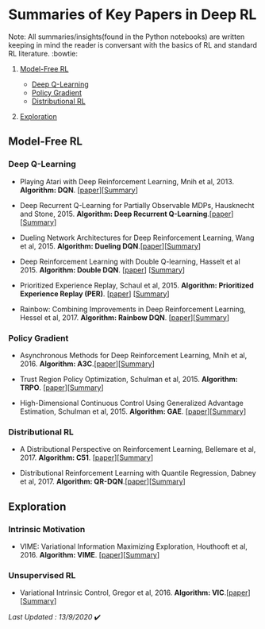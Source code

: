 # Summaries of Key Papers in Deep RL
Note: All summaries/insights(found in the Python notebooks) are written keeping in mind the reader is conversant with the basics of RL and standard RL literature. :bowtie:

1. [Model-Free RL](#Model-Free-RL)
    - [Deep Q-Learning](#Deep-Q-Learning)
    - [Policy Gradient](#Policy-Gradient)
    - [Distributional RL](#Distributional-RL)

2. [Exploration](#Exploration)

## Model-Free RL
### Deep Q-Learning
- Playing Atari with Deep Reinforcement Learning, Mnih et al, 2013. **Algorithm: DQN**. [[paper](https://www.cs.toronto.edu/~vmnih/docs/dqn.pdf)][[Summary](https://github.com/ashutoshtiwari13/A-RL-Paper-A-Day-Keeps-boredom-away/blob/master/Model%20Free%20RL/Deep%20Q-learning/paper1.ipynb)]

- Deep Recurrent Q-Learning for Partially Observable MDPs, Hausknecht and Stone, 2015. **Algorithm: Deep Recurrent Q-Learning**.[[paper](https://arxiv.org/abs/1507.06527)][[Summary](https://github.com/ashutoshtiwari13/A-RL-Paper-A-Day-Keeps-boredom-away/blob/master/Model%20Free%20RL/Deep%20Q-learning/paper2.ipynb)]

- Dueling Network Architectures for Deep Reinforcement Learning, Wang et al, 2015. **Algorithm: Dueling DQN**.[[paper](https://arxiv.org/abs/1511.06581)][[Summary](https://github.com/ashutoshtiwari13/A-RL-Paper-A-Day-Keeps-boredom-away/blob/master/Model%20Free%20RL/Deep%20Q-learning/paper3.ipynb)]

- Deep Reinforcement Learning with Double Q-learning, Hasselt et al 2015. **Algorithm: Double DQN**. [[paper](https://arxiv.org/abs/1509.06461)] [[Summary](https://github.com/ashutoshtiwari13/A-RL-Paper-A-Day-Keeps-boredom-away/blob/master/Model%20Free%20RL/Deep%20Q-learning/paper4.ipynb)]

- Prioritized Experience Replay, Schaul et al, 2015. **Algorithm: Prioritized Experience Replay (PER)**. [[paper](https://arxiv.org/abs/1511.05952)] [[Summary](https://github.com/ashutoshtiwari13/A-RL-Paper-A-Day-Keeps-boredom-away/blob/master/Model%20Free%20RL/Deep%20Q-learning/paper5.ipynb)]

- Rainbow: Combining Improvements in Deep Reinforcement Learning, Hessel et al, 2017. **Algorithm: Rainbow DQN**. [[paper](https://arxiv.org/abs/1710.02298)][[Summary](https://github.com/ashutoshtiwari13/A-RL-Paper-A-Day-Keeps-boredom-away/blob/master/Model%20Free%20RL/Deep%20Q-learning/paper6.ipynb)]

### Policy Gradient
- Asynchronous Methods for Deep Reinforcement Learning, Mnih et al, 2016. **Algorithm: A3C**.[[paper](https://arxiv.org/abs/1602.01783)][[Summary](https://github.com/ashutoshtiwari13/A-RL-Paper-A-Day-Keeps-boredom-away/blob/master/Model%20Free%20RL/Policy%20gradient/paper1.ipynb)]

- Trust Region Policy Optimization, Schulman et al, 2015. **Algorithm: TRPO**. [[paper](https://arxiv.org/abs/1502.05477)][[Summary](https://github.com/ashutoshtiwari13/A-RL-Paper-A-Day-Keeps-boredom-away/blob/master/Model%20Free%20RL/Policy%20gradient/paper2.ipynb)]

- High-Dimensional Continuous Control Using Generalized Advantage Estimation, Schulman et al, 2015. **Algorithm: GAE**. [[paper](https://arxiv.org/abs/1506.02438)][[Summary](https://github.com/ashutoshtiwari13/A-RL-Paper-A-Day-Keeps-boredom-away/blob/master/Model%20Free%20RL/Policy%20gradient/paper3.ipynb)]

### Distributional RL
- A Distributional Perspective on Reinforcement Learning, Bellemare et al, 2017. **Algorithm: C51**. [[paper](https://arxiv.org/abs/1707.06887)][[Summary](https://github.com/ashutoshtiwari13/A-RL-Paper-A-Day-Keeps-boredom-away/blob/master/Model%20Free%20RL/Distributional%20RL/paper1.ipynb)]

- Distributional Reinforcement Learning with Quantile Regression, Dabney et al, 2017. **Algorithm: QR-DQN**.[[paper](hhttps://arxiv.org/abs/1710.10044)][[Summary](https://github.com/ashutoshtiwari13/A-RL-Paper-A-Day-Keeps-boredom-away/blob/master/Model%20Free%20RL/Distributional%20RL/paper2.ipynb)]


## Exploration
### Intrinsic Motivation
- VIME: Variational Information Maximizing Exploration, Houthooft et al, 2016. **Algorithm: VIME**. [[paper](https://arxiv.org/abs/1605.09674)][[Summary](https://github.com/ashutoshtiwari13/A-RL-Paper-A-Day-Keeps-boredom-away/blob/master/Exploration/Intrinsic%20Moivation/paper1.ipynb)]

### Unsupervised RL
- Variational Intrinsic Control, Gregor et al, 2016. **Algorithm: VIC**.[[paper](https://arxiv.org/abs/1611.07507)][[Summary](https://github.com/ashutoshtiwari13/A-RL-Paper-A-Day-Keeps-boredom-away/blob/master/Exploration/Unsupervised%20RL/paper1.ipynb)]

*Last Updated : 13/9/2020* :heavy_check_mark:
